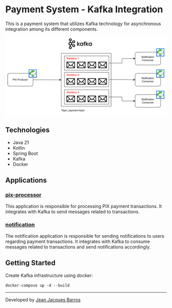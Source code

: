 # Payment System - Kafka Integration

This is a payment system that utilizes Kafka technology for asynchronous integration among its different components.

![Project Diagram - Kafka Microsservices](./images/diagram.png)

## Technologies

- Java 21
- Kotlin
- Spring Boot
- Kafka
- Docker

## Applications

### [pix-processor](./pix-processor)

This application is responsible for processing PIX payment transactions. It integrates with Kafka to send messages
related to transactions.

### [notification](./notification)

The notification application is responsible for sending notifications to users regarding payment transactions. It
integrates with Kafka to consume messages related to transactions and send notifications accordingly.

## Getting Started

Create Kafka infrastructure using docker:

``` shell
docker-compose up -d --build
```

---
Developed by [Jean Jacques Barros](https://github.com/jjeanjacques10)